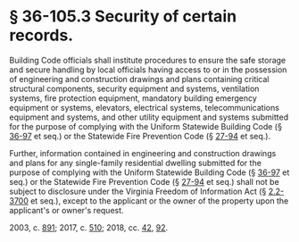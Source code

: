 # § 36-105.3 Security of certain records.

<p>Building Code officials shall institute procedures to ensure the safe storage and secure handling by local officials having access to or in the possession of engineering and construction drawings and plans containing critical structural components, security equipment and systems, ventilation systems, fire protection equipment, mandatory building emergency equipment or systems, elevators, electrical systems, telecommunications equipment and systems, and other utility equipment and systems submitted for the purpose of complying with the Uniform Statewide Building Code (§ <a href='/vacode/36-97/'>36-97</a> et seq.) or the Statewide Fire Prevention Code (§ <a href='/vacode/27-94/'>27-94</a> et seq.).</p><p>Further, information contained in engineering and construction drawings and plans for any single-family residential dwelling submitted for the purpose of complying with the Uniform Statewide Building Code (§ <a href='/vacode/36-97/'>36-97</a> et seq.) or the Statewide Fire Prevention Code (§ <a href='/vacode/27-94/'>27-94</a> et seq.) shall not be subject to disclosure under the Virginia Freedom of Information Act (§ <a href='/vacode/2.2-3700/'>2.2-3700</a> et seq.), except to the applicant or the owner of the property upon the applicant's or owner's request.</p><p>2003, c. <a href='http://lis.virginia.gov/cgi-bin/legp604.exe?031+ful+CHAP0891'>891</a>; 2017, c. <a href='http://lis.virginia.gov/cgi-bin/legp604.exe?171+ful+CHAP0510'>510</a>; 2018, cc. <a href='http://lis.virginia.gov/cgi-bin/legp604.exe?181+ful+CHAP0042'>42</a>, <a href='http://lis.virginia.gov/cgi-bin/legp604.exe?181+ful+CHAP0092'>92</a>.</p>